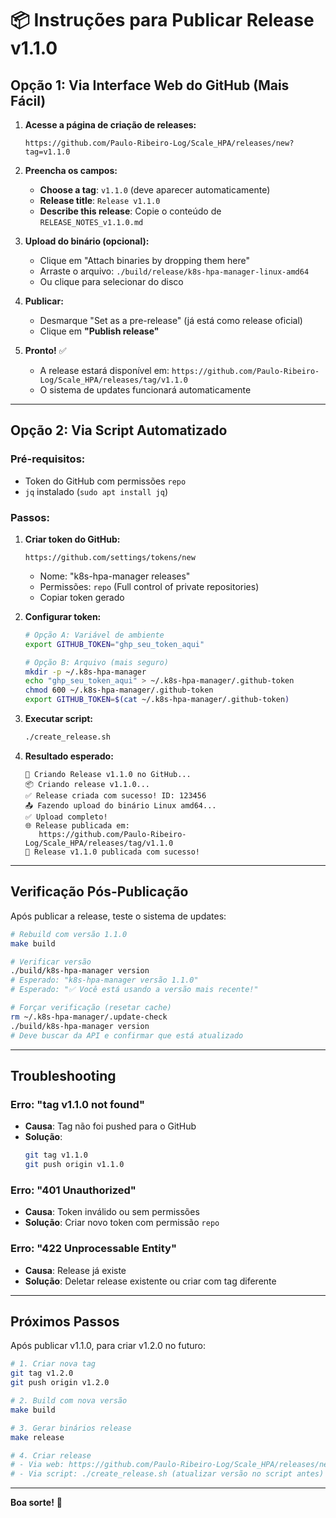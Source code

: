 # 📦 Instruções para Publicar Release v1.1.0

## Opção 1: Via Interface Web do GitHub (Mais Fácil)

1. **Acesse a página de criação de releases:**
   ```
   https://github.com/Paulo-Ribeiro-Log/Scale_HPA/releases/new?tag=v1.1.0
   ```

2. **Preencha os campos:**
   - **Choose a tag**: `v1.1.0` (deve aparecer automaticamente)
   - **Release title**: `Release v1.1.0`
   - **Describe this release**: Copie o conteúdo de `RELEASE_NOTES_v1.1.0.md`

3. **Upload do binário (opcional):**
   - Clique em "Attach binaries by dropping them here"
   - Arraste o arquivo: `./build/release/k8s-hpa-manager-linux-amd64`
   - Ou clique para selecionar do disco

4. **Publicar:**
   - Desmarque "Set as a pre-release" (já está como release oficial)
   - Clique em **"Publish release"**

5. **Pronto!** ✅
   - A release estará disponível em: `https://github.com/Paulo-Ribeiro-Log/Scale_HPA/releases/tag/v1.1.0`
   - O sistema de updates funcionará automaticamente

---

## Opção 2: Via Script Automatizado

### Pré-requisitos:
- Token do GitHub com permissões `repo`
- `jq` instalado (`sudo apt install jq`)

### Passos:

1. **Criar token do GitHub:**
   ```
   https://github.com/settings/tokens/new
   ```
   - Nome: "k8s-hpa-manager releases"
   - Permissões: `repo` (Full control of private repositories)
   - Copiar token gerado

2. **Configurar token:**
   ```bash
   # Opção A: Variável de ambiente
   export GITHUB_TOKEN="ghp_seu_token_aqui"

   # Opção B: Arquivo (mais seguro)
   mkdir -p ~/.k8s-hpa-manager
   echo "ghp_seu_token_aqui" > ~/.k8s-hpa-manager/.github-token
   chmod 600 ~/.k8s-hpa-manager/.github-token
   export GITHUB_TOKEN=$(cat ~/.k8s-hpa-manager/.github-token)
   ```

3. **Executar script:**
   ```bash
   ./create_release.sh
   ```

4. **Resultado esperado:**
   ```
   🚀 Criando Release v1.1.0 no GitHub...
   📦 Criando release v1.1.0...
   ✅ Release criada com sucesso! ID: 123456
   📤 Fazendo upload do binário Linux amd64...
   ✅ Upload completo!
   🌐 Release publicada em:
      https://github.com/Paulo-Ribeiro-Log/Scale_HPA/releases/tag/v1.1.0
   🎉 Release v1.1.0 publicada com sucesso!
   ```

---

## Verificação Pós-Publicação

Após publicar a release, teste o sistema de updates:

```bash
# Rebuild com versão 1.1.0
make build

# Verificar versão
./build/k8s-hpa-manager version
# Esperado: "k8s-hpa-manager versão 1.1.0"
# Esperado: "✅ Você está usando a versão mais recente!"

# Forçar verificação (resetar cache)
rm ~/.k8s-hpa-manager/.update-check
./build/k8s-hpa-manager version
# Deve buscar da API e confirmar que está atualizado
```

---

## Troubleshooting

### Erro: "tag v1.1.0 not found"
- **Causa**: Tag não foi pushed para o GitHub
- **Solução**:
  ```bash
  git tag v1.1.0
  git push origin v1.1.0
  ```

### Erro: "401 Unauthorized"
- **Causa**: Token inválido ou sem permissões
- **Solução**: Criar novo token com permissão `repo`

### Erro: "422 Unprocessable Entity"
- **Causa**: Release já existe
- **Solução**: Deletar release existente ou criar com tag diferente

---

## Próximos Passos

Após publicar v1.1.0, para criar v1.2.0 no futuro:

```bash
# 1. Criar nova tag
git tag v1.2.0
git push origin v1.2.0

# 2. Build com nova versão
make build

# 3. Gerar binários release
make release

# 4. Criar release
# - Via web: https://github.com/Paulo-Ribeiro-Log/Scale_HPA/releases/new?tag=v1.2.0
# - Via script: ./create_release.sh (atualizar versão no script antes)
```

---

**Boa sorte!** 🚀
